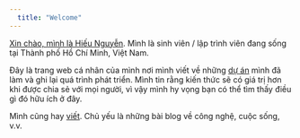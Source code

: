 ```yaml
---
  title: "Welcome"
---
```


[Xin chào, mình là Hiếu Nguyễn](/vn/about). Mình là sinh viên / lập trình viên đang sống tại Thành phố Hồ Chí Minh, Việt Nam.

Đây là trang web cá nhân của mình nơi mình viết về những [dự án](/vn/projects) mình đã làm và ghi lại quá trình phát triển. Mình tin rằng kiến thức sẽ có giá trị hơn khi được chia sẻ với mọi người, vì vậy mình hy vọng bạn có thể tìm thấy điều gì đó hữu ích ở đây.

Mình cũng hay [viết](/vn/blog). Chủ yếu là những bài blog về công nghệ, cuộc sống, v.v.
